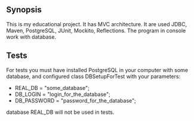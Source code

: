 ## Synopsis
This is my educational project. It has MVC architecture. It are used JDBC, Maven, PostgreSQL, JUnit, Mockito, Reflections. The program in console work with database.

## Tests
For tests you must have installed PostgreSQL in your computer with some database,
and configured class DBSetupForTest with your parameters:
- REAL_DB = "some_database";<br />
- DB_LOGIN = "login_for_the_database";<br />
- DB_PASSWORD = "password_for_the_database";<br />

database REAL_DB will not be used in tests.